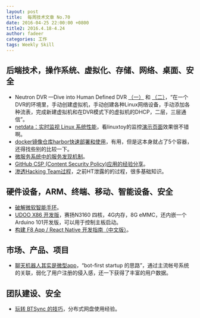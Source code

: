 ```yaml
---
layout: post
title:  每周技术文章 No.70
date: 2016-04-25 22:00:00 +0800
title2: 2016.4.18-4.24
author: fadeer
categories: 工作
tags: Weekly Skill
---
```


后端技术，操作系统、虚拟化、存储、网络、桌面、安全
----
* Neutron DVR —Dive into Human Defined DVR [（一）](https://www.ustack.com/blog/neutron-dvr-dive/) 和 [（二）](https://www.ustack.com/blog/neutron-dvr-dive-2/)，“在一个DVR的环境里，手动创建虚拟机，手动创建各种Linux网络设备，手动添加各种流表，完成新建虚拟机和在DVR模式下的虚拟机的DHCP，二层，三层通信”。
* [netdata：实时监视 Linux 系统性能](https://linuxtoy.org/archives/netdata.html)，看linuxtoy的监控[演示页面](http://n.linuxtoy.org)效果很不错啊。
* [docker镜像仓库harbor快速部署和使用](https://www.ustack.com/blog/docker/)，有用，但是这本身就占了5个容器，还得找些别的比较一下。
* [微服务系统中的服务发现机制](https://segmentfault.com/a/1190000004960668)。
* [GitHub CSP (Content Security Policy)应用的经验分享](http://drops.wooyun.org/papers/15120)。
* [渗透Hacking Team过程](http://drops.wooyun.org/pentesting/15117)，之前HT泄露的的过程，很多基础知识。

硬件设备，ARM、终端、移动、智能设备、安全
----
* [破解微软智能手环](http://drops.wooyun.org/wireless/15139)。
* [UDOO X86 开发版](http://www.techbang.com/posts/42647-windows10-output-of-3-picture-udoo-x86-mini-computer-development-boards)，赛扬N3160 四核，4G内存，8G eMMC，还内嵌一个Arduino 101开发版，可以用于控制主板启动。
* [构建 F8 App / React Native 开发指南（中文版）](http://f8-app.liaohuqiu.net)。

市场、产品、项目
----
* [聊天机器人其实是微型app](https://wanqu.co/2016-04-18-bot-is-the-wrong-name-and-why-people-who-think-they-are-silly-are-wrong-lightspeed-venture-partners-medium.html)，“bot-first startup 的思路”，通过主流帐号系统的关联，弱化了用户注册的侵入感，还一下获得了丰富的用户数据。

团队建设、安全
----
* [玩转 BTSync 的技巧](https://linuxtoy.org/archives/tips-while-playing-btsync.html)，分布式网盘使用经验。



